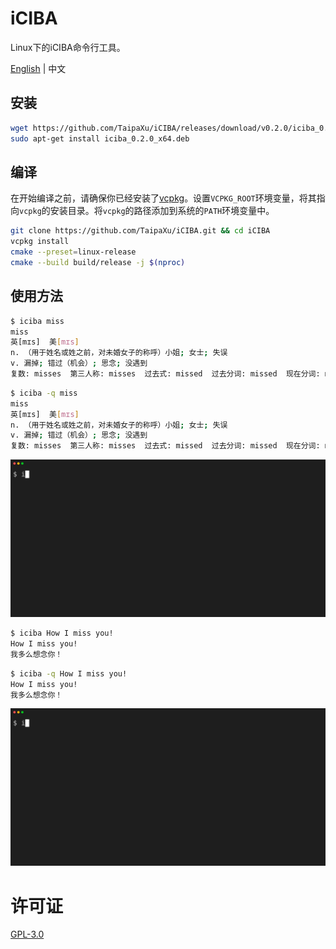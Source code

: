 # iCIBA

Linux下的iCIBA命令行工具。

[English](./README.md) | 中文

## 安装

```sh
wget https://github.com/TaipaXu/iCIBA/releases/download/v0.2.0/iciba_0.2.0_x64.deb
sudo apt-get install iciba_0.2.0_x64.deb
```

## 编译

在开始编译之前，请确保你已经安装了[vcpkg](https://github.com/microsoft/vcpkg)。设置`VCPKG_ROOT`环境变量，将其指向`vcpkg`的安装目录。将`vcpkg`的路径添加到系统的`PATH`环境变量中。

```sh
git clone https://github.com/TaipaXu/iCIBA.git && cd iCIBA
vcpkg install
cmake --preset=linux-release
cmake --build build/release -j $(nproc)
```

## 使用方法

```sh
$ iciba miss
miss
英[mɪs]  美[mɪs]
n. （用于姓名或姓之前，对未婚女子的称呼）小姐; 女士; 失误
v. 漏掉; 错过（机会）; 思念; 没遇到
复数: misses  第三人称: misses  过去式: missed  过去分词: missed  现在分词: missing
```

```sh
$ iciba -q miss
miss
英[mɪs]  美[mɪs]
n. （用于姓名或姓之前，对未婚女子的称呼）小姐; 女士; 失误
v. 漏掉; 错过（机会）; 思念; 没遇到
复数: misses  第三人称: misses  过去式: missed  过去分词: missed  现在分词: missing
```

![word](./word.gif)

```sh
$ iciba How I miss you!
How I miss you!
我多么想念你！
```

```sh
$ iciba -q How I miss you!
How I miss you!
我多么想念你！
```

![sentence](./sentence.gif)

# 许可证

[GPL-3.0](LICENSE)
